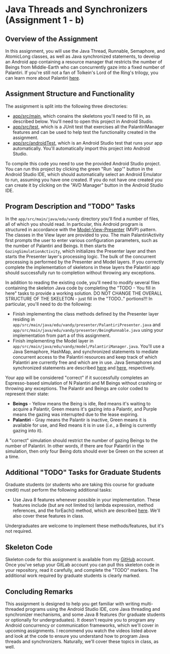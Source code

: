 # Java Threads and Synchronizers (Assignment 1 - b)

## Overview of the Assignment
In this assignment, you will use the Java Thread, Runnable, Semaphore, and AtomicLong classes, as well as Java synchronized statements, to develop an Android app containing a resource manager that restricts the number of Beings from Middle-Earth who can concurrently gaze into a fixed number of Palantiri. If you're still not a fan of Tolkein's Lord of the Ring's trilogy, you can learn more about Palantiri [here][1].

## Assignment Structure and Functionality
The assignment is split into the following three directories:
- [app/src/main][d1], which conains the skeletons you'll need to fill in, as described below. You'll need to open this project in Android Studio.  
- [app/src/test][d2], which is a JUnit test that exercises all the PalantiriManager features and can be used to help test the functionality created in the assignment.
- [app/src/androidTest][d3], which is an Android Studio test that runs your app automatically. You'll automatically import this project into Android Studio.

To compile this code you need to use the provided Android Studio project. You can run this project by clicking the green "Run 'app'" button in the Android Studio IDE, which should automatically select an Android Emulator to run, assuming you have one created. If you do not have one created you can create it by clicking on the "AVD Manager" button in the Android Studio IDE.

## Program Description and "TODO" Tasks
In the `app/src/main/java/edu/vandy` directory you'll find a number of files, all of which you should read. In particular, this Android program is structured in accordance with the [Model-View-Presenter][2] (MVP) pattern. The classes in the View layer are provided to you. The main PalantiriActivity first prompts the user to enter various configuration parameters, such as the number of Palantiri and Beings. It then starts the `GazingSimulationActivity`, which initializes the Presenter layer and then starts the Presenter layer's processing logic. The bulk of the concurrent processing is performed by the Presenter and Model layers. If you correctly complete the implementation of skeletons in these layers the Palantiri app should successfully run to completion without throwing any exceptions.
 
In addition to reading the existing code, you'll need to modify several files containing the skeleton Java code by completing the "TODO - You fill in here" tasks to provide a working solution. DO NOT CHANGE THE OVERALL STRUCTURE OF THE SKELETON - just fill in the "TODO.." portions!!! In particular, you'll need to do the following:
- Finish implementing the class methods defined by the Presenter layer residing in `app/src/main/java/edu/vandy/presenter/PalantiriPresenter.java` and `app/src/main/java/edu/vandy/presenter/BeingRunnable.java` using your implementation from part a of this assignment.
- Finish implementing the Model layer in `app/src/main/java/edu/vandy/model/PalantiriManager.java`. You'll use a Java Semaphore, HashMap, and synchronized statements to mediate concurrent access to the Palantiri resources and keep track of which Palantiri are currently free and which are in use. Java Semaphores and synchronized statements are described [here][y1] and [here][y2], respectively.

Your app will be considered "correct" if it successfully completes an Espresso-based simulation of N Palantiri and M Beings without crashing or throwing any exceptions. The Palantir and Beings are color coded to represent their state:
- __Beings__ - Yellow means the Being is idle, Red means it's waiting to acquire a Palantir, Green means it's gazing into a Palantir, and Purple means the gazing was interrupted due to the lease expiring.
- __Palantiri__ - Gray means the Palantir is inactive, Green means it is available for use, and Red means it is in use (*i.e.*, a Being is currently gazing into it).

A "correct" simulation should restrict the number of gazing Beings to the number of Palantiri. In other words, if there are four Palantiri in the simulation, then only four Being dots should ever be Green on the screen at a time. 

## Additional "TODO" Tasks for Graduate Students
Graduate students (or students who are taking this course for graduate credit) must perform the following additional tasks:
- Use Java 8 features whenever possible in your implementation. These features include (but are not limited to) lambda expression, method references, and the forEach() method, which are described [here][y3]. We'll also cover these features in class.

Undergraduates are welcome to implement these methods/features, but it's not required.

## Skeleton Code
Skeleton code for this assignment is available from my [GitHub][3] account. Once you've setup your GitLab account you can pull this skeleton code in your repository, read it carefully, and complete the "TODO" markers. The additional work required by graduate students is clearly marked.

## Concluding Remarks
This assignment is designed to help you get familiar with writing multi-threaded programs using the Android Studio IDE, core Java threading and synchronizer mechanisms, and some Java 8 features (for graduate students or optionally for undergraduates). It doesn't require you to program any Android concurrency or communication frameworks, which we'll cover in upcoming assignments. I recommend you watch the videos listed above and look at the code to ensure you understand how to program Java threads and synchronizers. Naturally, we'll cover these topics in class, as well.

[1]: http://en.wikipedia.org/wiki/Palantir
[d1]: app/src/main
[d2]: app/src/test
[d3]: app/src/androidTest
[2]: https://en.wikipedia.org/wiki/Model%E2%80%93view%E2%80%93presenter
[y1]: https://www.youtube.com/watch?v=UoaZTkot6-g&list=PLZ9NgFYEMxp4tbiFYip6tDNIEBRUDyPQK&index=20
[y2]: https://www.youtube.com/watch?v=g3rcTTF45cA&list=PLZ9NgFYEMxp4tbiFYip6tDNIEBRUDyPQK&index=25 
[y3]: https://www.youtube.com/watch?v=MPH4R4qAdrM&feature=youtu.be
[3]: https://github.com/douglascraigschmidt/CS892/tree/master/assignments/assignment1b/
